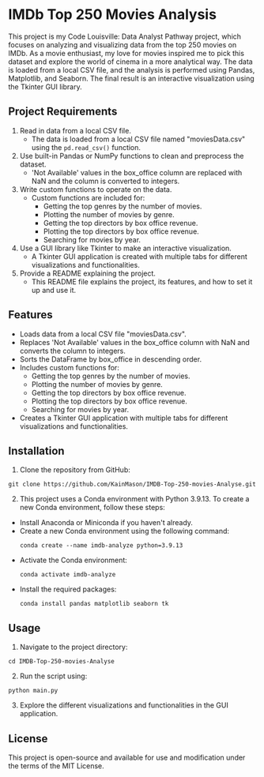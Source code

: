 # IMDb Top 250 Movies Analysis

This project is my Code Louisville: Data Analyst Pathway project, which focuses on analyzing and visualizing data from the top 250 movies on IMDb. As a movie enthusiast, my love for movies inspired me to pick this dataset and explore the world of cinema in a more analytical way. The data is loaded from a local CSV file, and the analysis is performed using Pandas, Matplotlib, and Seaborn. The final result is an interactive visualization using the Tkinter GUI library.

## Project Requirements

1. Read in data from a local CSV file.
   - The data is loaded from a local CSV file named "moviesData.csv" using the `pd.read_csv()` function.
2. Use built-in Pandas or NumPy functions to clean and preprocess the dataset.
   - 'Not Available' values in the box_office column are replaced with NaN and the column is converted to integers.
3. Write custom functions to operate on the data.
   - Custom functions are included for:
     - Getting the top genres by the number of movies.
     - Plotting the number of movies by genre.
     - Getting the top directors by box office revenue.
     - Plotting the top directors by box office revenue.
     - Searching for movies by year.
4. Use a GUI library like Tkinter to make an interactive visualization.
   - A Tkinter GUI application is created with multiple tabs for different visualizations and functionalities.
5. Provide a README explaining the project.
   - This README file explains the project, its features, and how to set it up and use it.

## Features

- Loads data from a local CSV file "moviesData.csv".
- Replaces 'Not Available' values in the box_office column with NaN and converts the column to integers.
- Sorts the DataFrame by box_office in descending order.
- Includes custom functions for:
  - Getting the top genres by the number of movies.
  - Plotting the number of movies by genre.
  - Getting the top directors by box office revenue.
  - Plotting the top directors by box office revenue.
  - Searching for movies by year.
- Creates a Tkinter GUI application with multiple tabs for different visualizations and functionalities.

## Installation

1. Clone the repository from GitHub:
  ```
git clone https://github.com/KainMason/IMDB-Top-250-movies-Analyse.git
  ```
2. This project uses a Conda environment with Python 3.9.13. To create a new Conda environment, follow these steps:
- Install Anaconda or Miniconda if you haven't already.
- Create a new Conda environment using the following command:
  ```
  conda create --name imdb-analyze python=3.9.13
  ```
- Activate the Conda environment:
  ```
  conda activate imdb-analyze
  ```
- Install the required packages:
  ```
  conda install pandas matplotlib seaborn tk
  ```

## Usage

1. Navigate to the project directory:
```
cd IMDB-Top-250-movies-Analyse
```
2. Run the script using:
```
python main.py
```
3. Explore the different visualizations and functionalities in the GUI application.

## License

This project is open-source and available for use and modification under the terms of the MIT License.

